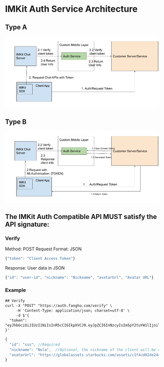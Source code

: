 # IMKit Auth Service Architecture

## Type A
![Architecture 1](Auth%202.1.png)

## Type B
![Architecture 2](Auth%202.2.png)

## The IMKit Auth Compatible API MUST satisfy the API signature:
### Verify
Method: POST
Request Format: JSON
```javascript
{"token": "Client Access Token"}
```
Response: User data in JSON
```javascript
{"id": "user-id", "nickname": "Nickname", "avatarUrl", "Avatar URL"}
```

### Example
```
## Verify
curl -X "POST" "https://auth.fangho.com/verify" \
     -H 'Content-Type: application/json; charset=utf-8' \
     -d $'{
  "token": "eyJhbGciOiJIUzI1NiIsInR5cCI6IkpXVCJ9.eyJpZCI6InNzcyIsIm5pY2tuYW1lIjoiTm9sYSIsImF2YXRhclVybCI6Imh0dHBzOi8vZ2xvYmFsYXNzZXRzLnN0YXJidWNrcy5jb20vYXNzZXRzL2MxZjRjZDAyZGUyNDQ4M2ViODZjNjk2NDAxYWQ0MjEzLmpwZyIsImV4cCI6MTU1NDM5MDg4NywiaWF0IjoxNTU0MzA0NDg3fQ.cnhdb0s37SZ5jS3jdL1DB78xdoZBQhfV_V1hpGUJbjs"
}'
```

```javascript
{
  "id": "sss", //Required
  "nickname": "Nola",  //Optional, the nickname of the client will be overwritten
  "avatarUrl": "https://globalassets.starbucks.com/assets/c1f4cd02de24483eb86c696401ad4213.jpg"//Optional, the avatarUrl of the client will be overwritten
}

```
